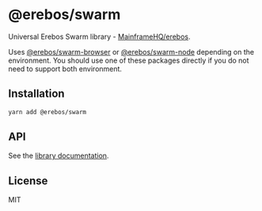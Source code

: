 # @erebos/swarm

Universal Erebos Swarm library - [MainframeHQ/erebos](https://github.com/MainframeHQ/erebos).

Uses [@erebos/swarm-browser](../swarm-browser) or [@erebos/swarm-node](../swarm-node) depending on the environment. You should use one of these packages directly if you do not need to support both environment.

## Installation

```sh
yarn add @erebos/swarm
```

## API

See the [library documentation](../../docs/README.md).

## License

MIT

